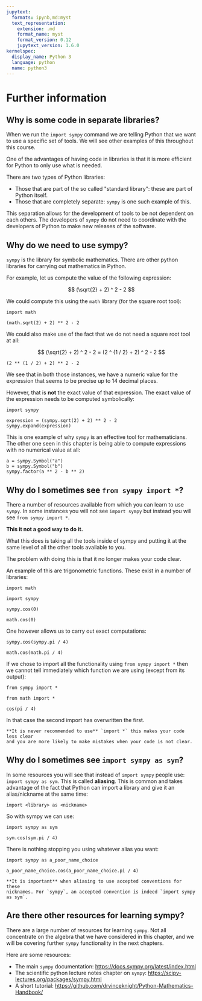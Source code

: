```yaml
---
jupytext:
  formats: ipynb,md:myst
  text_representation:
    extension: .md
    format_name: myst
    format_version: 0.12
    jupytext_version: 1.6.0
kernelspec:
  display_name: Python 3
  language: python
  name: python3
---
```


# Further information

## Why is some code in separate libraries?

When we run the `import sympy` command we are telling Python that we want to use
a specific set of tools. We will see other examples of this throughout this
course.

One of the advantages of having code in libraries is that it is more efficient
for Python to only use what is needed.

There are two types of Python libraries:

- Those that are part of the so called "standard library": these are part of
  Python itself.
- Those that are completely separate: `sympy` is one such example of this.

This separation allows for the development of tools to be not dependent on each
others. The developers of `sympy` do not need to coordinate with the developers
of Python to make new releases of the software.

## Why do we need to use sympy?

`sympy` is the library for symbolic mathematics. There are other python libraries
for carrying out mathematics in Python.

For example, let us compute the value of the following expression:

$$
    (\sqrt{2} + 2) ^ 2 - 2
$$

We could compute this using the `math` library (for the square root tool):

```{code-cell} ipython3
import math

(math.sqrt(2) + 2) ** 2 - 2
```

We could also make use of the fact that we do not need a square root tool at all:

$$
    (\sqrt{2} + 2) ^ 2 - 2 = (2 ^ {1 / 2} + 2) ^ 2 - 2
$$

```{code-cell} ipython3
(2 ** (1 / 2) + 2) ** 2 - 2
```

We see that in both those instances, we have a numeric value for the expression
that seems to be precise up to 14 decimal places.

However, that is **not** the exact value of that expression. The exact value of
the expression needs to be computed symbolically:

```{code-cell} ipython3
import sympy

expression = (sympy.sqrt(2) + 2) ** 2 - 2
sympy.expand(expression)
```

This is one example of why `sympy` is an effective tool for mathematicians.
The other one seen in this chapter is being able to compute expressions with no
numerical value at all:

```{code-cell} ipython3
a = sympy.Symbol("a")
b = sympy.Symbol("b")
sympy.factor(a ** 2 - b ** 2)
```

## Why do I sometimes see `from sympy import *`?

There a number of resources available from which you can learn to use `sympy`. In
some instances you will not see `import sympy` but instead you will see `from sympy import *`.

**This it not a good way to do it.**

What this does is taking all the tools inside of sympy and putting it at the
same level of all the other tools available to you.

The problem with doing this is that it no longer makes your code clear.

An example of this are trigonometric functions. These exist in a number of
libraries:

```{code-cell} ipython3
import math
```

```{code-cell} ipython3
import sympy
```

```{code-cell} ipython3
sympy.cos(0)
```

```{code-cell} ipython3
math.cos(0)
```

One however allows us to carry out exact computations:

```{code-cell} ipython3
sympy.cos(sympy.pi / 4)
```

```{code-cell} ipython3
math.cos(math.pi / 4)
```

If we chose to import all the functionality using `from sympy import *` then we
cannot tell immediately which function we are using (except from its output):

```{code-cell} ipython3
from sympy import *
```

```{code-cell} ipython3
from math import *
```

```{code-cell} ipython3
cos(pi / 4)
```

In that case the second import has overwritten the first.

```{warning}
**It is never recommended to use** `import *` this makes your code less clear
and you are more likely to make mistakes when your code is not clear.
```

## Why do I sometimes see `import sympy as sym`?

In some resources you will see that instead of `import sympy` people use:
`import sympy as sym`. This is called **aliasing**. This is common and takes
advantage of the fact that Python can import a library and give it an
alias/nickname at the same time:

```
import <library> as <nickname>
```

So with sympy we can use:

```{code-cell} ipython3
import sympy as sym

sym.cos(sym.pi / 4)
```

There is nothing stopping you using whatever alias you want:

```{code-cell} ipython3
import sympy as a_poor_name_choice

a_poor_name_choice.cos(a_poor_name_choice.pi / 4)
```

```{attention}
**It is important** when aliasing to use accepted conventions for these
nicknames. For `sympy`, an accepted convention is indeed `import sympy as sym`.
```

## Are there other resources for learning sympy?

There are a large number of resources for learning `sympy`. Not all concentrate
on the algebra that we have considered in this chapter, and we will be covering
further `sympy` functionality in the next chapters.

Here are some resources:

- The main `sympy` documentation: <https://docs.sympy.org/latest/index.html>
- The scientific python lecture notes chapter on `sympy`:
  <https://scipy-lectures.org/packages/sympy.html>
- A short tutorial:
  <https://github.com/drvinceknight/Python-Mathematics-Handbook/>
